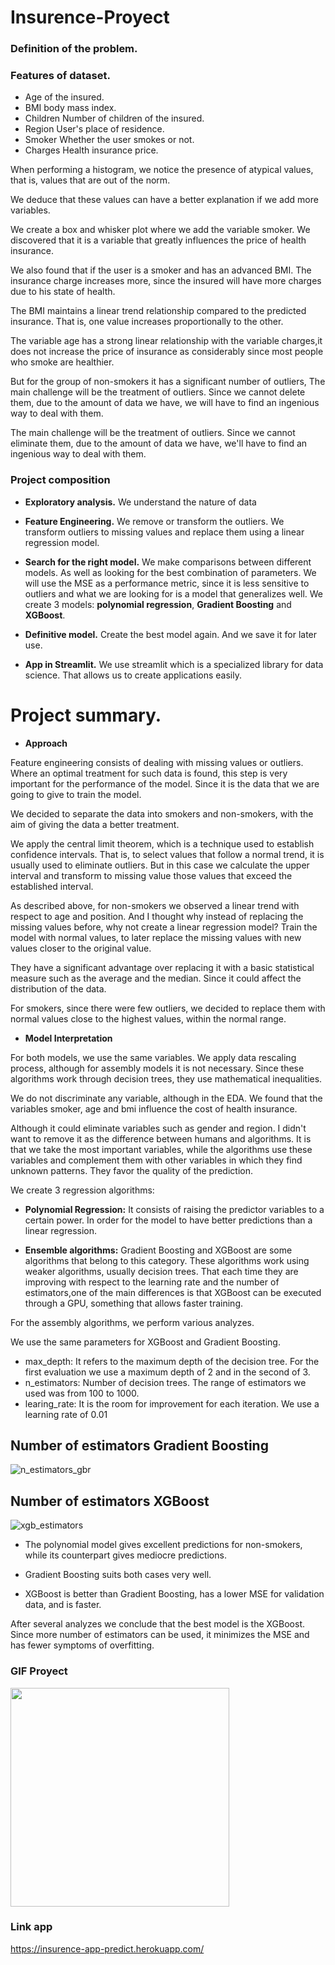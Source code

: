 # Insurence-Proyect

### Definition of the problem.

### Features of dataset.

* Age  of the insured.
* BMI  body mass index.
* Children  Number of children of the insured.
* Region User's place of residence.
* Smoker  Whether the user smokes or not.
* Charges  Health insurance price.


When performing a histogram, we notice the presence of atypical values, that is, values that are out of the norm.

We deduce that these values can have a better explanation if we add more variables.

We create a box and whisker plot where we add the variable smoker. We discovered that it is a variable that greatly influences the price of health insurance.

We also found that if the user is a smoker and has an advanced BMI. The insurance charge increases more, since the insured will have more charges due to his state of health.

The BMI maintains a linear trend relationship compared to the predicted insurance. That is, one value increases proportionally to the other.

The variable age has a strong linear relationship with the variable charges,it does not increase the price of insurance as considerably since most people who smoke are healthier.

But for the group of non-smokers it has a significant number of outliers, The main challenge will be the treatment of outliers. Since we cannot delete them, due to the amount of data we have, we will have to find an ingenious way to deal with them.

The main challenge will be the treatment of outliers. Since we cannot eliminate them, due to the amount of data we have, we'll have to find an ingenious way to deal with them.



### Project composition


* **Exploratory analysis.**    We understand the nature of data

* **Feature Engineering.**     We remove or transform the outliers.  We transform outliers to missing values and replace them using a linear regression model.

* **Search for the right model.**   We make comparisons between different models. As well as looking for the best combination of parameters. We will use the MSE as a performance metric, since it is less sensitive to outliers and what we are looking for is a model that generalizes well.  We create 3 models: **polynomial regression**, **Gradient Boosting** and **XGBoost**.


* **Definitive model.**   Create the best model again. And we save it for later use.

* **App in  Streamlit.**  We use streamlit which is a specialized library for data science. That allows us to create applications easily.

# Project summary.

* **Approach**

Feature engineering consists of dealing with missing values or outliers. Where an optimal treatment for such data is found, this step is very important for the performance of the model. Since it is the data that we are going to give to train the model.

We decided to separate the data into smokers and non-smokers, with the aim of giving the data a better treatment.

We apply the central limit theorem, which is a technique used to establish confidence intervals. That is, to select values that follow a normal trend, it is usually used to eliminate outliers. But in this case we calculate the upper interval and transform to missing value those values that exceed the established interval.

As described above, for non-smokers we observed a linear trend with respect to age and position. And I thought why instead of replacing the missing values before, why not create a linear regression model? Train the model with normal values, to later replace the missing values with new values closer to the original value.

They have a significant advantage over replacing it with a basic statistical measure such as the average and the median. Since it could affect the distribution of the data.

For smokers, since there were few outliers, we decided to replace them with normal values close to the highest values, within the normal range.


* **Model Interpretation**

For both models, we use the same variables.
We apply data rescaling process, although for assembly models it is not necessary. Since these algorithms work through decision trees, they use mathematical inequalities.

We do not discriminate any variable, although in the EDA. We found that the variables smoker, age and bmi influence the cost of health insurance.

Although it could eliminate variables such as gender and region. I didn't want to remove it as the difference between humans and algorithms. It is that we take the most important variables, while the algorithms use these variables and complement them with other variables in which they find unknown patterns. They favor the quality of the prediction.

We create 3 regression algorithms:

* **Polynomial Regression:**  It consists of raising the predictor variables to a certain power. In order for the model to have better predictions than a linear regression.


* **Ensemble algorithms:** Gradient Boosting and XGBoost are some algorithms that belong to this category. These algorithms work using weaker algorithms, usually decision trees. That each time they are improving with respect to the learning rate and the number of estimators,one of the main differences is that XGBoost can be executed through a GPU, something that allows faster training. 


For the assembly algorithms, we perform various analyzes.



We use the same parameters for XGBoost and Gradient Boosting.


* max_depth:  It refers to the maximum depth of the decision tree. For the first evaluation we use a maximum depth of 2 and in the second of 3.
* n_estimators: Number of decision trees. The range of estimators we used was from 100 to 1000.
* learing_rate: It is the room for improvement for each iteration. We use a learning rate of 0.01


## **Number of estimators Gradient Boosting**


![n_estimators_gbr](https://user-images.githubusercontent.com/85312561/176790757-27ead64b-ba03-4842-b98b-987c6f0d78cf.png)




## **Number of estimators XGBoost**


![xgb_estimators](https://user-images.githubusercontent.com/85312561/176790541-625db0aa-d35b-4f37-9bd0-bb8cb4f68293.png)



    
* The polynomial model gives excellent predictions for non-smokers, while its counterpart gives mediocre predictions.

* Gradient Boosting suits both cases very well.

* XGBoost is better than Gradient Boosting, has a lower MSE for validation data, and is faster.

After several analyzes we conclude that the best model is the XGBoost. Since more number of estimators can be used, it minimizes the MSE and has fewer symptoms of overfitting.






### GIF Proyect

<img src="https://media.giphy.com/media/BileRHL3JLUMtG4vH5/giphy.gif" width=350>

### Link app

https://insurence-app-predict.herokuapp.com/
